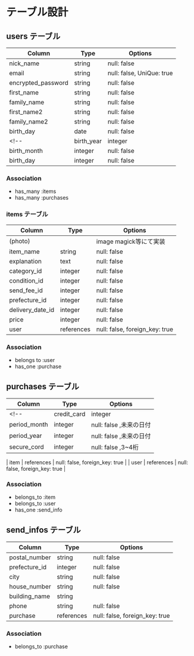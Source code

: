 
<!-- カラム名はハイフンだめ、単数形で書くこと -->
<!-- 半角英数というのはマイグレーションファイルに記載しない情報。バリデーションでやること -->
<!-- マイグレーションファイルにおける制約は
    null: falseの空はダメ
    UniQue: true  同じ文字列は二つとだめ
    t.references :カラム名,  foreign_key: true このモデルはカラム名と関係を持つよ、関係的に子の方に記載する
    くらいで考えとけばおけ、あとはバリデーションで縛る -->
  <!--has_oneは1対１の関係の時に使うがアソシエーションで使うのは親、それがないと子は機能しえない。子はbelongs_to  -->

# テーブル設計

## users テーブル

| Column                    | Type     | Options     |
| -------------------       | ------   | ----------- |
| nick_name                 | string   | null: false |
| email                     | string   | null: false, UniQue: true|
| encrypted_password        | string   | null: false |
| first_name                | string   | null: false  |
| family_name               | string   | null: false |
| first_name2               | string   | null: false  |
| family_name2              | string   | null: false  |
| birth_day                 | date     | null: false |
<!-- | birth_year                | integer   | null: false |
| birth_month               | integer   | null: false |
| birth_day                 | integer   | null: false | -->
<!-- 生年月日を保存するカラムは、型をdate型にすることで管理が簡潔になります。
date型は年、月、日を1つでまとめて指定して保存できるためです。
今回の場合ですと、年月日を一括で管理することでカラムの準備も最小限にできますので、
birth_day等の名前でカラムを１つにして、date型への変更をお願いいたします。 -->

### Association

- has_many :items
- has_many :purchases

### items テーブル

| Column       | Type         | Options                      |
| -----------  | ------------ | ---------------------------- |
| (photo)      |              | image magick等にて実装          |
| item_name    | string       | null: false   |
| explanation  | text         | null: false   |
| category_id  | integer       | null: false |
| condition_id | integer       | null: false |
| send_fee_id    | integer      | null: false |
| prefecture_id       | integer       | null: false |
| delivery_date_id| integer      | null: false |
| price        | integer      | null: false |
| user         | references   | null: false, foreign_key: true |
<!-- active_hashを用いたカラムの特徴は2点ございます：
①カラム名に_idが付与されること
active_hashを用いたカラムは、具体的な値ではなくid値（数値）を保存します。
この場合は以下のように、カラムに_idを付与しておくことで管理がしやすくなります。
②integer型を付与すること
id値（数値）を保存する際は、string型ではなく
integer型でカラムを作成すると管理しやすくなります。 -->


### Association

- belongs to :user
- has_one    :purchase


## purchases テーブル

| Column            | Type       | Options                        |
| ----------------- | ---------- | ------------------------------ |
<!-- | credit_card       | integer    | null: false,14~16桁                     |
| period_month      | integer  | null: false ,未来の日付|
| period_year       | integer  | null: false ,未来の日付|
| secure_cord       | integer  | null: false ,3~4桁| -->
<!-- クレジットカード情報はPAYJPという外部サイトを使用して管理を進めますので、カラムの準備は不要となります！ -->
<!-- クレジットカード情報をDBに保存することは、国際的な取り決めに反しています。 -->

| item              | references   | null: false, foreign_key: true |
| user              | references   | null: false, foreign_key: true |


### Association

- belongs_to :item
- belongs_to :user
- has_one :send_info

## send_infos テーブル

| Column          | Type       | Options                        |
| --------------- | ---------- | ------------------------------ |
|postal_number     | string   | null: false |
| prefecture_id     | integer   | null: false |
| city              | string   | null: false |
| house_number      | string   | null: false |
| building_name     | string   | 
| phone             | string  | null: false |
| purchase          | references   | null: false, foreign_key: true |
<!-- phoneをintegerでやると先頭に０をつけた場合読み取られない -->

### Association

- belongs_to :purchase